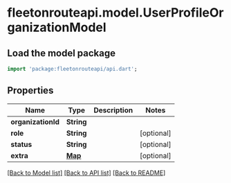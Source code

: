 # fleetonrouteapi.model.UserProfileOrganizationModel

## Load the model package
```dart
import 'package:fleetonrouteapi/api.dart';
```

## Properties
Name | Type | Description | Notes
------------ | ------------- | ------------- | -------------
**organizationId** | **String** |  | 
**role** | **String** |  | [optional] 
**status** | **String** |  | [optional] 
**extra** | [**Map**](.md) |  | [optional] 

[[Back to Model list]](../README.md#documentation-for-models) [[Back to API list]](../README.md#documentation-for-api-endpoints) [[Back to README]](../README.md)


